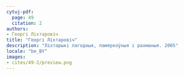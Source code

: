 ```yaml
---
cytuj-pdf:
  page: 49
  citation: 2
authors:
- Георгі Ліхтаровіч
title: "Георгі Ліхтаровіч"
description: "Ліхтарыкі лагодныя, памяркоўныя і рахманыя. 2005"
locale: "be_BY"
images:
- cites/49-2/preview.png
---
```

